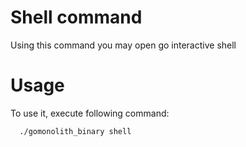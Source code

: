 # Shell command

Using this command you may open go interactive shell

# Usage

To use it, execute following command:
```bash
  ./gomonolith_binary shell
```
